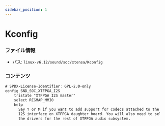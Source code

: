 ```yaml
---
sidebar_position: 1
---
```

# Kconfig

### ファイル情報

- パス: `linux-v6.12/sound/soc/xtensa/Kconfig`

### コンテンツ

```txt
# SPDX-License-Identifier: GPL-2.0-only
config SND_SOC_XTFPGA_I2S
	tristate "XTFPGA I2S master"
	select REGMAP_MMIO
	help
	  Say Y or M if you want to add support for codecs attached to the
	  I2S interface on XTFPGA daughter board. You will also need to select
	  the drivers for the rest of XTFPGA audio subsystem.

```
